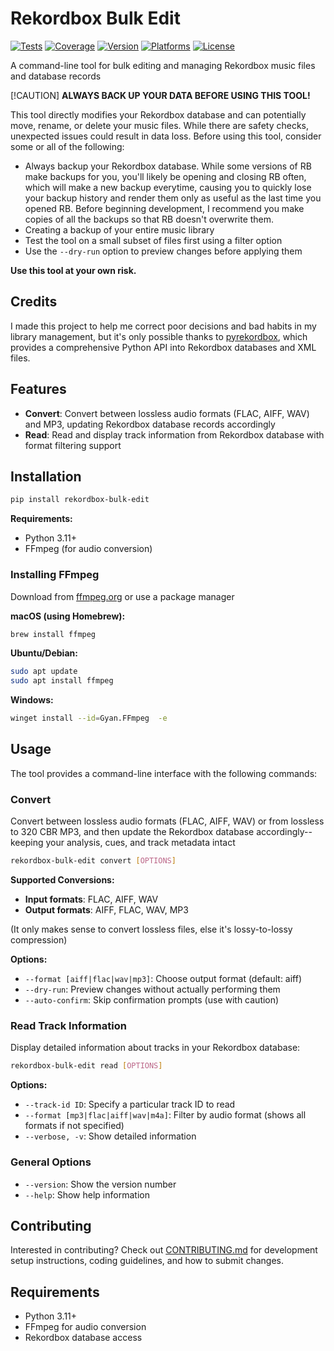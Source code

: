 # Rekordbox Bulk Edit

[![Tests](https://img.shields.io/github/actions/workflow/status/jviall/rekordbox-bulk-edit/ci.yml?branch=main&logo=github&style=flat)](https://github.com/jviall/rekordbox-bulk-edit/blob/main/.github/workflows/ci.yml)
[![Coverage](https://codecov.io/gh/jviall/rekordbox-bulk-edit/branch/main/graph/badge.svg)](https://app.codecov.io/gh/jviall/rekordbox-bulk-edit/tree/main)
[![Version](https://img.shields.io/pypi/v/rekordbox-bulk-edit?style=flat)](https://pypi.org/project/rekordbox-bulk-edit/)
[![Platforms](https://img.shields.io/badge/platform-win%20%7C%20osx-blue?style=flat)](https://pypi.org/project/rekordbox-bulk-edit/)
[![License](https://img.shields.io/pypi/l/rekordbox-bulk-edit?color=lightgrey)](https://github.com/jviall/rekordbox-bulk-edit/blob/main/LICENSE)

A command-line tool for bulk editing and managing Rekordbox music files and database records

[!CAUTION]
**ALWAYS BACK UP YOUR DATA BEFORE USING THIS TOOL!**

This tool directly modifies your Rekordbox database and can potentially move, rename, or delete your music files. While there are safety checks, unexpected issues could result in data loss. Before using this tool, consider some or all of the following:

- Always backup your Rekordbox database. While some versions of RB make backups for you, you'll likely be opening and closing RB often, which will make a new backup everytime, causing you to quickly lose your backup history and render them only as useful as the last time you opened RB. Before beginning development, I recommend you make copies of all the backups so that RB doesn't overwrite them.
- Creating a backup of your entire music library
- Test the tool on a small subset of files first using a filter option
- Use the `--dry-run` option to preview changes before applying them

**Use this tool at your own risk.**

## Credits

I made this project to help me correct poor decisions and bad habits in my library management, but it's only possible thanks to [pyrekordbox](https://github.com/dylanljones/pyrekordbox), which provides a comprehensive Python API into Rekordbox databases and XML files.

## Features

- **Convert**: Convert between lossless audio formats (FLAC, AIFF, WAV) and MP3, updating Rekordbox database records accordingly
- **Read**: Read and display track information from Rekordbox database with format filtering support

## Installation

```bash
pip install rekordbox-bulk-edit
```

**Requirements:**

- Python 3.11+
- FFmpeg (for audio conversion)

### Installing FFmpeg

Download from [ffmpeg.org](https://ffmpeg.org/download.html) or use a package manager

**macOS (using Homebrew):**

```bash
brew install ffmpeg
```

**Ubuntu/Debian:**

```bash
sudo apt update
sudo apt install ffmpeg
```

**Windows:**

```bash
winget install --id=Gyan.FFmpeg  -e
```

## Usage

The tool provides a command-line interface with the following commands:

### Convert

Convert between lossless audio formats (FLAC, AIFF, WAV) or from lossless to 320 CBR MP3, and then update the Rekordbox database accordingly--keeping your analysis, cues, and track metadata intact

```bash
rekordbox-bulk-edit convert [OPTIONS]
```

**Supported Conversions:**

- **Input formats**: FLAC, AIFF, WAV
- **Output formats**: AIFF, FLAC, WAV, MP3

(It only makes sense to convert lossless files, else it's lossy-to-lossy compression)

**Options:**

- `--format [aiff|flac|wav|mp3]`: Choose output format (default: aiff)
- `--dry-run`: Preview changes without actually performing them
- `--auto-confirm`: Skip confirmation prompts (use with caution)

### Read Track Information

Display detailed information about tracks in your Rekordbox database:

```bash
rekordbox-bulk-edit read [OPTIONS]
```

**Options:**

- `--track-id ID`: Specify a particular track ID to read
- `--format [mp3|flac|aiff|wav|m4a]`: Filter by audio format (shows all formats if not specified)
- `--verbose, -v`: Show detailed information

### General Options

- `--version`: Show the version number
- `--help`: Show help information

## Contributing

Interested in contributing? Check out [CONTRIBUTING.md](CONTRIBUTING.md) for development setup instructions, coding guidelines, and how to submit changes.

## Requirements

- Python 3.11+
- FFmpeg for audio conversion
- Rekordbox database access

```

```
